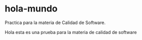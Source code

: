 # hola-mundo
Practica para la materia de Calidad de Software.


Hola esta es una prueba para la materia de calidad de software
